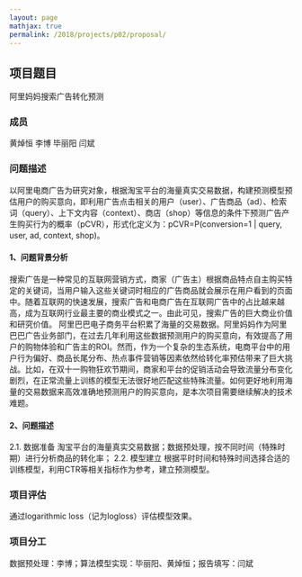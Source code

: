 ```yaml
---
layout: page
mathjax: true
permalink: /2018/projects/p02/proposal/
---
```


## 项目题目
阿里妈妈搜索广告转化预测
### 成员
黄焯恒 李博 毕丽阳 闫斌
### 问题描述
以阿里电商广告为研究对象，根据淘宝平台的海量真实交易数据，构建预测模型预估用户的购买意向，即利用广告点击相关的用户（user）、广告商品（ad）、检索词（query）、上下文内容（context）、商店（shop）等信息的条件下预测广告产生购买行为的概率（pCVR），形式化定义为：pCVR=P(conversion=1 | query, user, ad, context, shop)。
#### 1、问题背景分析
搜索广告是一种常见的互联网营销方式，商家（广告主）根据商品特点自主购买特定的关键词，当用户输入这些关键词时相应的广告商品就会展示在用户看到的页面中。随着互联网的快速发展，搜索广告和电商广告在互联网广告中的占比越来越高，成为互联网行业最主要的商业模式之一。由此可见，搜索广告的巨大商业价值和研究价值。
阿里巴巴电子商务平台积累了海量的交易数据。阿里妈妈作为阿里巴巴广告业务部门，在过去几年利用这些数据预测用户的购买意向，有效提高了用户的购物体验和广告主的ROI。然而，作为一个复杂的生态系统，电商平台中的用户行为偏好、商品长尾分布、热点事件营销等因素依然给转化率预估带来了巨大挑战。比如，在双十一购物狂欢节期间，商家和平台的促销活动会导致流量分布变化剧烈，在正常流量上训练的模型无法很好地匹配这些特殊流量。如何更好地利用海量的交易数据来高效准确地预测用户的购买意向，是本次项目需要继续解决的技术难题。
#### 2、问题描述

2.1. 数据准备
淘宝平台的海量真实交易数据；数据预处理，按不同时间（特殊时期）进行分析商品的转化率；
2.2. 模型建立
根据平时时间和特殊时间选择合适的训练模型，利用CTR等相关指标作为参考，建立预测模型。
### 项目评估
通过logarithmic loss（记为logloss）评估模型效果。
### 项目分工
数据预处理：李博；算法模型实现：毕丽阳、黄焯恒；报告填写：闫斌
